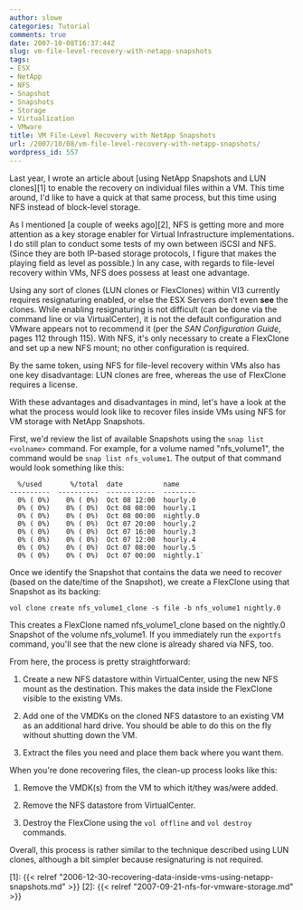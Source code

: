 ```yaml
---
author: slowe
categories: Tutorial
comments: true
date: 2007-10-08T16:37:44Z
slug: vm-file-level-recovery-with-netapp-snapshots
tags:
- ESX
- NetApp
- NFS
- Snapshot
- Snapshots
- Storage
- Virtualization
- VMware
title: VM File-Level Recovery with NetApp Snapshots
url: /2007/10/08/vm-file-level-recovery-with-netapp-snapshots/
wordpress_id: 557
---
```


Last year, I wrote an article about [using NetApp Snapshots and LUN clones][1] to enable the recovery on individual files within a VM. This time around, I'd like to have a quick at that same process, but this time using NFS instead of block-level storage.

As I mentioned [a couple of weeks ago][2], NFS is getting more and more attention as a key storage enabler for Virtual Infrastructure implementations. I do still plan to conduct some tests of my own between iSCSI and NFS. (Since they are both IP-based storage protocols, I figure that makes the playing field as level as possible.) In any case, with regards to file-level recovery within VMs, NFS does possess at least one advantage.

Using any sort of clones (LUN clones or FlexClones) within VI3 currently requires resignaturing enabled, or else the ESX Servers don't even **see** the clones. While enabling resignaturing is not difficult (can be done via the command line or via VirtualCenter), it is not the default configuration and VMware appears not to recommend it (per the _SAN Configuration Guide_, pages 112 through 115). With NFS, it's only necessary to create a FlexClone and set up a new NFS mount; no other configuration is required.

By the same token, using NFS for file-level recovery within VMs also has one key disadvantage: LUN clones are free, whereas the use of FlexClone requires a license.

With these advantages and disadvantages in mind, let's have a look at the what the process would look like to recover files inside VMs using NFS for VM storage with NetApp Snapshots.

First, we'd review the list of available Snapshots using the `snap list <volname>` command. For example, for a volume named "nfs\_volume1", the command would be `snap list nfs_volume1`. The output of that command would look something like this:

```
  %/used       %/total  date          name  
----------  ----------  ------------  --------  
  0% ( 0%)    0% ( 0%)  Oct 08 12:00  hourly.0  
  0% ( 0%)    0% ( 0%)  Oct 08 08:00  hourly.1  
  0% ( 0%)    0% ( 0%)  Oct 08 00:00  nightly.0  
  0% ( 0%)    0% ( 0%)  Oct 07 20:00  hourly.2  
  0% ( 0%)    0% ( 0%)  Oct 07 16:00  hourly.3  
  0% ( 0%)    0% ( 0%)  Oct 07 12:00  hourly.4  
  0% ( 0%)    0% ( 0%)  Oct 07 08:00  hourly.5  
  0% ( 0%)    0% ( 0%)  Oct 07 00:00  nightly.1`
```

Once we identify the Snapshot that contains the data we need to recover (based on the date/time of the Snapshot), we create a FlexClone using that Snapshot as its backing:

	vol clone create nfs_volume1_clone -s file -b nfs_volume1 nightly.0

This creates a FlexClone named nfs\_volume1\_clone based on the nightly.0 Snapshot of the volume nfs\_volume1. If you immediately run the `exportfs` command, you'll see that the new clone is already shared via NFS, too.

From here, the process is pretty straightforward:

1. Create a new NFS datastore within VirtualCenter, using the new NFS mount as the destination. This makes the data inside the FlexClone visible to the existing VMs.

2. Add one of the VMDKs on the cloned NFS datastore to an existing VM as an additional hard drive. You should be able to do this on the fly without shutting down the VM.

3. Extract the files you need and place them back where you want them.

When you're done recovering files, the clean-up process looks like this:

1. Remove the VMDK(s) from the VM to which it/they was/were added.

2. Remove the NFS datastore from VirtualCenter.

3. Destroy the FlexClone using the `vol offline` and `vol destroy` commands.

Overall, this process is rather similar to the technique described using LUN clones, although a bit simpler because resignaturing is not required.

[1]: {{< relref "2006-12-30-recovering-data-inside-vms-using-netapp-snapshots.md" >}}
[2]: {{< relref "2007-09-21-nfs-for-vmware-storage.md" >}}
